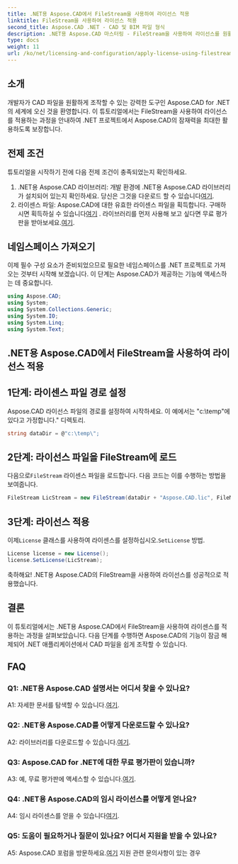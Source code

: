 ```yaml
---
title: .NET용 Aspose.CAD에서 FileStream을 사용하여 라이선스 적용
linktitle: FileStream을 사용하여 라이선스 적용
second_title: Aspose.CAD .NET - CAD 및 BIM 파일 형식
description: .NET용 Aspose.CAD 마스터링 - FileStream을 사용하여 라이선스를 원활하게 적용하세요. 단계별 가이드를 살펴보고 잠재력을 발휘해 보세요. 지금 다운로드하세요!
type: docs
weight: 11
url: /ko/net/licensing-and-configuration/apply-license-using-filestream/
---
```

## 소개

개발자가 CAD 파일을 원활하게 조작할 수 있는 강력한 도구인 Aspose.CAD for .NET의 세계에 오신 것을 환영합니다. 이 튜토리얼에서는 FileStream을 사용하여 라이선스를 적용하는 과정을 안내하여 .NET 프로젝트에서 Aspose.CAD의 잠재력을 최대한 활용하도록 보장합니다.

## 전제 조건

튜토리얼을 시작하기 전에 다음 전제 조건이 충족되었는지 확인하세요.
1.  .NET용 Aspose.CAD 라이브러리: 개발 환경에 .NET용 Aspose.CAD 라이브러리가 설치되어 있는지 확인하세요. 당신은 그것을 다운로드 할 수 있습니다[여기](https://releases.aspose.com/cad/net/).
2.  라이센스 파일: Aspose.CAD에 대한 유효한 라이센스 파일을 획득합니다. 구매하시면 획득하실 수 있습니다[여기](https://purchase.aspose.com/buy) . 라이브러리를 먼저 사용해 보고 싶다면 무료 평가판을 받아보세요.[여기](https://releases.aspose.com/).

## 네임스페이스 가져오기

이제 필수 구성 요소가 준비되었으므로 필요한 네임스페이스를 .NET 프로젝트로 가져오는 것부터 시작해 보겠습니다. 이 단계는 Aspose.CAD가 제공하는 기능에 액세스하는 데 중요합니다.
```csharp
using Aspose.CAD;
using System;
using System.Collections.Generic;
using System.IO;
using System.Linq;
using System.Text;
```

## .NET용 Aspose.CAD에서 FileStream을 사용하여 라이선스 적용

## 1단계: 라이센스 파일 경로 설정

Aspose.CAD 라이선스 파일의 경로를 설정하여 시작하세요. 이 예에서는 "c:\temp"에 있다고 가정합니다.\" 디렉토리.
```csharp
string dataDir = @"c:\temp\";
```

## 2단계: 라이선스 파일을 FileStream에 로드

 다음으로`FileStream` 라이센스 파일을 로드합니다. 다음 코드는 이를 수행하는 방법을 보여줍니다.
```csharp
FileStream LicStream = new FileStream(dataDir + "Aspose.CAD.lic", FileMode.Open);
```

## 3단계: 라이선스 적용

 이제`License` 클래스를 사용하여 라이센스를 설정하십시오.`SetLicense` 방법.
```csharp
License license = new License();
license.SetLicense(LicStream);
```

축하해요! .NET용 Aspose.CAD의 FileStream을 사용하여 라이선스를 성공적으로 적용했습니다.

## 결론

이 튜토리얼에서는 .NET용 Aspose.CAD에서 FileStream을 사용하여 라이센스를 적용하는 과정을 살펴보았습니다. 다음 단계를 수행하면 Aspose.CAD의 기능이 잠금 해제되어 .NET 애플리케이션에서 CAD 파일을 쉽게 조작할 수 있습니다.

## FAQ

### Q1: .NET용 Aspose.CAD 설명서는 어디서 찾을 수 있나요?

 A1: 자세한 문서를 탐색할 수 있습니다.[여기](https://reference.aspose.com/cad/net/).

### Q2: .NET용 Aspose.CAD를 어떻게 다운로드할 수 있나요?

 A2: 라이브러리를 다운로드할 수 있습니다.[여기](https://releases.aspose.com/cad/net/).

### Q3: Aspose.CAD for .NET에 대한 무료 평가판이 있습니까?

 A3: 예, 무료 평가판에 액세스할 수 있습니다.[여기](https://releases.aspose.com/).

### Q4: .NET용 Aspose.CAD의 임시 라이선스를 어떻게 얻나요?

 A4: 임시 라이센스를 얻을 수 있습니다[여기](https://purchase.aspose.com/temporary-license/).

### Q5: 도움이 필요하거나 질문이 있나요? 어디서 지원을 받을 수 있나요?

 A5: Aspose.CAD 포럼을 방문하세요.[여기](https://forum.aspose.com/c/cad/19) 지원 관련 문의사항이 있는 경우